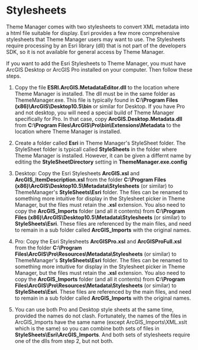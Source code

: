 Stylesheets
===========

Theme Manager comes with two stylesheets to convert XML metadata into a html file suitable for display.
Esri provides a few more comprehensive stylesheets that Theme Manager users may want to use.
The Stylesheets require processing by an Esri library (dll) that is not part of the developers SDK,
so it is not available for general access by Theme Manager.

If you want to add the Esri Stylesheets to Theme Manager, you must have ArcGIS Desktop or ArcGIS Pro
installed on your computer.  Then follow these steps.

1. Copy the file **ESRI.ArcGIS.MetadataEditor.dll** to the location where Theme Manager is installed.
   The dll must be in the same folder as ThemeManager.exe.  This file is typically found in
   **C:\Program Files (x86)\ArcGIS\Desktop10.5\bin** or similar for Desktop.
   If you have Pro and not desktop, you will need a special build of Theme Manager specifically for
   Pro.  In that case, copy **ArcGIS.Desktop.Metadata.dll** from 
   **C:\Program Files\ArcGIS\Pro\bin\Extensions\Metadata** to the location where Theme Manager is installed.

2. Create a folder called **Esri** in Theme Manager's StyleSheet folder.  The StyleSheet folder
   is typicall called **StyleSheets** in the folder where Theme Manager is installed.  However, it
   can be given a differnt name by editing the **StyleSheetDirectory** setting in **ThemeManager.exe.config**

3. Desktop: Copy the Esri Stylesheets **ArcGIS.xsl** and **ArcGIS_ItemDescription.xsl** from the folder
   **C:\Program Files (x86)\ArcGIS\Desktop10.5\Metadata\Stylesheets** (or similar) to ThemeManager's
   **StyleSheets\Esri** folder.  The files can be renamed to something more intuitive for display
   in the Stylesheet picker in Theme Manager, but the files must retain the **.xsl** extension.
   You also need to copy the **ArcGIS_Imports** folder (and all it contents) from
   **C:\Program Files (x86)\ArcGIS\Desktop10.5\Metadata\Stylesheets** (or similar) to
   **StyleSheets\Esri**.  These files are referenced by the main files, and need to
   remain in a sub folder called **ArcGIS_Imports** with the original names.

4. Pro: Copy the Esri Stylesheets **ArcGISPro.xsl** and **ArcGISProFull.xsl** from the folder
   **C:\Program Files\ArcGIS\Pro\Resources\Metadata\Stylesheets** (or similar) to ThemeManager's
   **StyleSheets\Esri** folder.  The files can be renamed to something more intuitive for display
   in the Stylesheet picker in Theme Manager, but the files must retain the **.xsl** extension.
   You also need to copy the **ArcGIS_Imports** folder (and all it contents) from 
   **C:\Program Files\ArcGIS\Pro\Resources\Metadata\Stylesheets** (or similar) to
   **StyleSheets\Esri**.  These files are referenced by the main files, and need to
   remain in a sub folder called **ArcGIS_Imports** with the original names.

5. You can use both Pro and Desktop style sheets at the same time, provided the names do
   not clash.  Fortunately, the names of the files in ArcGIS_Imports have the same name
   (except ArcGIS_Imports\XML.xslt which is the same) so you can combine both sets of files
   in **StyleSheets\Esri\ArcGIS_Imports**.  And both sets of stylesheets require one of the
   dlls from step 2, but not both.
